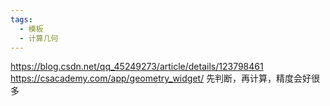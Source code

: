 ```yaml
---
tags:
  - 模板
  - 计算几何
---
```

https://blog.csdn.net/qq_45249273/article/details/123798461
https://csacademy.com/app/geometry_widget/
先判断，再计算，精度会好很多
